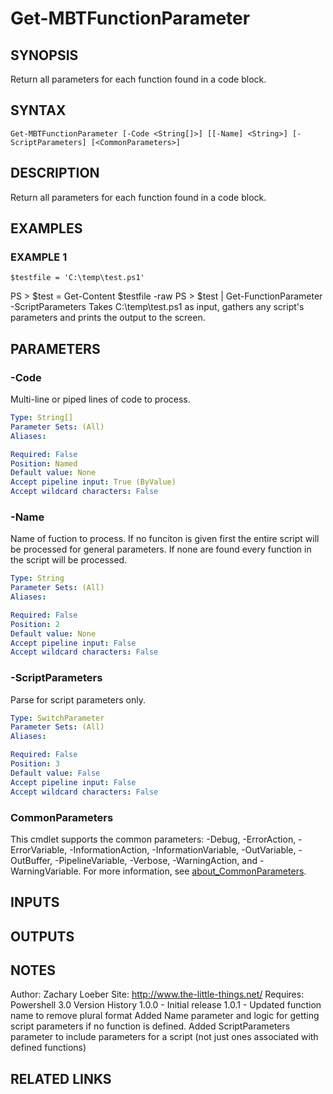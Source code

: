 ﻿---
external help file: ModuleBuildToolsTemp-help.xml
Module Name: ModuleBuildToolsTemp
online version: https://github.com/zloeber/ModuleBuild
schema: 2.0.0
---

# Get-MBTFunctionParameter

## SYNOPSIS
Return all parameters for each function found in a code block.

## SYNTAX

```
Get-MBTFunctionParameter [-Code <String[]>] [[-Name] <String>] [-ScriptParameters] [<CommonParameters>]
```

## DESCRIPTION
Return all parameters for each function found in a code block.

## EXAMPLES

### EXAMPLE 1
```
$testfile = 'C:\temp\test.ps1'
```

PS \> $test = Get-Content $testfile -raw PS \> $test | Get-FunctionParameter -ScriptParameters Takes C:\temp\test.ps1 as input, gathers any script's parameters and prints the output to the screen.

## PARAMETERS

### -Code
Multi-line or piped lines of code to process.

```yaml
Type: String[]
Parameter Sets: (All)
Aliases:

Required: False
Position: Named
Default value: None
Accept pipeline input: True (ByValue)
Accept wildcard characters: False
```

### -Name
Name of fuction to process.
If no funciton is given first the entire script will be processed for general parameters.
If none are found every function in the script will be processed.

```yaml
Type: String
Parameter Sets: (All)
Aliases:

Required: False
Position: 2
Default value: None
Accept pipeline input: False
Accept wildcard characters: False
```

### -ScriptParameters
Parse for script parameters only.

```yaml
Type: SwitchParameter
Parameter Sets: (All)
Aliases:

Required: False
Position: 3
Default value: False
Accept pipeline input: False
Accept wildcard characters: False
```

### CommonParameters
This cmdlet supports the common parameters: -Debug, -ErrorAction, -ErrorVariable, -InformationAction, -InformationVariable, -OutVariable, -OutBuffer, -PipelineVariable, -Verbose, -WarningAction, and -WarningVariable. For more information, see [about_CommonParameters](http://go.microsoft.com/fwlink/?LinkID=113216).

## INPUTS

## OUTPUTS

## NOTES
Author: Zachary Loeber Site: http://www.the-little-things.net/ Requires: Powershell 3.0 Version History 1.0.0 - Initial release 1.0.1 - Updated function name to remove plural format             Added Name parameter and logic for getting script parameters if no function is defined. 
Added ScriptParameters parameter to include parameters for a script (not just ones associated with defined functions)

## RELATED LINKS
